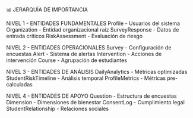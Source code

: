 📊 JERARQUÍA DE IMPORTANCIA

NIVEL 1 - ENTIDADES FUNDAMENTALES
Profile - Usuarios del sistema
Organization - Entidad organizacional raíz
SurveyResponse - Datos de entrada críticos
RiskAssessment - Evaluación de riesgo

NIVEL 2 - ENTIDADES OPERACIONALES
Survey - Configuración de encuestas
Alert - Sistema de alertas
Intervention - Acciones de intervención
Course - Agrupación de estudiantes

NIVEL 3 - ENTIDADES DE ANÁLISIS
DailyAnalytics - Métricas optimizadas
StudentRiskTimeline - Análisis temporal
ProfileMetrics - Métricas pre-calculadas

NIVEL 4 - ENTIDADES DE APOYO
Question - Estructura de encuestas
Dimension - Dimensiones de bienestar
ConsentLog - Cumplimiento legal
StudentRelationship - Relaciones sociales
